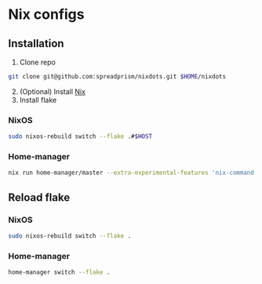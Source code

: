 # Nix configs
## Installation
1. Clone repo
```sh
git clone git@github.com:spreadprism/nixdots.git $HOME/nixdots
```
2. (Optional) Install [Nix](https://nixos.org/download/)
3. Install flake

### NixOS
```sh
sudo nixos-rebuild switch --flake .#$HOST
```
### Home-manager
```sh
nix run home-manager/master --extra-experimental-features 'nix-command flakes' -- switch --flake .#$(whoami)@$HOST --experimental-features 'nix-command flakes'
```
## Reload flake
### NixOS
```sh
sudo nixos-rebuild switch --flake .
```
### Home-manager
```sh
home-manager switch --flake .
```
